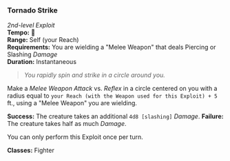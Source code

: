### Tornado Strike
*2nd-level Exploit*  
**Tempo:** 🔷  
**Range:** Self (your Reach)  
**Requirements:** You are wielding a "Melee Weapon" that deals Piercing or Slashing *Damage*  
**Duration:** Instantaneous  

> *You rapidly spin and strike in a circle around you.*

Make a *Melee Weapon Attack* vs. *Reflex* in a circle centered on you with a radius equal to `your Reach (with the Weapon used for this Exploit) + 5` ft., using a "Melee Weapon" you are wielding.

**Success:** The creature takes an additional `4d8 [slashing]` *Damage*.
**Failure:** The creature takes half as much *Damage*.

You can only perform this Exploit once per turn.

**Classes:** Fighter
